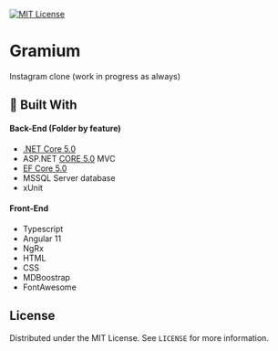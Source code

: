 [![MIT License][license-shield]][license-url]

# Gramium
Instagram clone (work in progress as always)

## :hammer: Built With
#### Back-End (Folder by feature)
- [.NET Core 5.0](https://devblogs.microsoft.com/dotnet/announcing-net-5-0/ ".NET 5.0 Changes")
- ASP.NET [CORE 5.0](https://dotnet.microsoft.com/download/dotnet/5.0 "CORE 5.0") MVC
- [EF Core 5.0](https://docs.microsoft.com/en-us/ef/core/what-is-new/ef-core-5.0/breaking-changes "EF CORE 5.0") 
- MSSQL Server database
- xUnit

#### Front-End
- Typescript
- Angular 11
- NgRx
- HTML
- CSS
- MDBoostrap
- FontAwesome

## License

Distributed under the MIT License. See `LICENSE` for more information.

[license-shield]: https://img.shields.io/github/license/othneildrew/Best-README-Template.svg?style=flat-square
[license-url]: https://github.com/Dreed657/Socializer/blob/main/LICENSE
